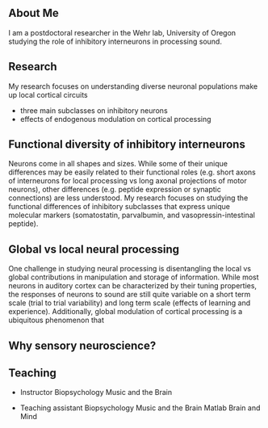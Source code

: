 ## About Me
I am a postdoctoral researcher in the Wehr lab, University of Oregon studying the role of inhibitory interneurons in processing sound.  

## Research
My research focuses on understanding diverse neuronal populations make up local cortical circuits
* three main subclasses on inhibitory neurons
* effects of endogenous modulation on cortical processing


## Functional diversity of inhibitory interneurons
Neurons come in all shapes and sizes. While some of their unique differences may be easily related to their functional roles (e.g. short axons of interneurons for local processing vs long axonal projections of motor neurons), other differences (e.g. peptide expression or synaptic connections) are less understood. My research focuses on studying the functional differences of inhibitory subclasses that express unique molecular markers (somatostatin, parvalbumin, and vasopressin-intestinal peptide). 

## Global vs local neural processing
One challenge in studying neural processing is disentangling the local vs global contributions in manipulation and storage of information. While most neurons in auditory cortex can be characterized by their tuning properties, the responses of neurons to sound are still quite variable on a short term scale (trial to trial variability) and long term scale (effects of learning and experience). Additionally, global modulation of cortical processing is a ubiquitous phenomenon that   

## Why sensory neuroscience?
 
## Teaching
* Instructor 
Biopsychology
 Music and the Brain

* Teaching assistant
 Biopsychology
 Music and the Brain
 Matlab
 Brain and Mind

